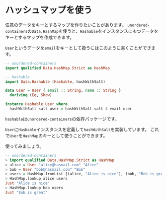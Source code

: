 ハッシュマップを使う
====================

任意のデータをキーとするマップを作りたいことがあります。
`unordered-containers`の`Data.HashMap`を使うと、`Hashable`をインスタンスにもつデータをキーとするマップを作成できます。

`User`というデータを`email`をキーとして扱うにはこのように書くことができます。

```haskell
-- unordered-containers
import qualified Data.HashMap.Strict as HashMap

-- hashable
import Data.Hashable (Hashable, hashWithSalt)

data User = User { email :: String, name :: String }
  deriving (Eq, Show)

instance Hashable User where
  hashWithSalt salt user = hashWithSalt salt $ email user
```

`hashable`は`unordered-containers`の依存パッケージです。

`User`に`Hashable`インスタンスを定義して`hashWithSalt`を実装しています。
これで`User`を`HashMap`のキーとして使うことができます。

使ってみましょう。

```haskell
-- unordered-containers
> import qualified Data.HashMap.Strict as HashMap
> alice = User "alice@hasmail.com" "Alice"
> bob = User "bob@hasmail.com" "Bob"
> users = HashMap.fromList [(alice, "Alice is nice"), (bob, "Bob is great")]
> HashMap.lookup alice users
Just "Alice is nice"
> HashMap.lookup bob users
Just "Bob is great"
```
